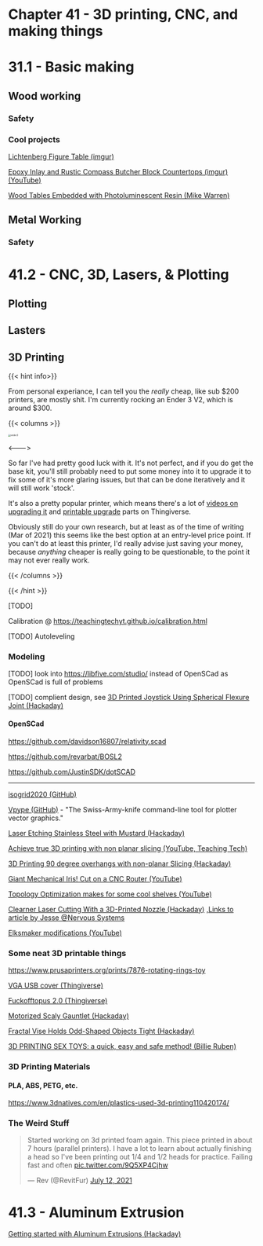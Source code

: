 # Chapter 41 - 3D printing, CNC, and making things

# 31.1 - Basic making

## Wood working

### Safety

### Cool projects

[Lichtenberg Figure Table (imgur)](https://imgur.com/a/7FGxi)

[Epoxy Inlay and Rustic Compass Butcher Block Countertops (imgur)](https://imgur.com/gallery/uYeV6G9) [(YouTube)](https://www.youtube.com/watch?v=jGTkFdYeaJc&feature=youtu.be)

[Wood Tables Embedded with Photoluminescent Resin (Mike Warren)](https://www.thisiscolossal.com/2014/12/glow-tables-by-mike-warren/)



## Metal Working

### Safety

# 41.2 - CNC, 3D, Lasers, & Plotting

## Plotting

## Lasters

## 3D Printing

{{< hint info>}}

From personal experiance, I can tell you the *really* cheap, like sub $200 printers, are mostly shit. I'm currently rocking an Ender 3 V2, which is around \$300.

{{< columns >}}

<img class="center" src="/eng/ender3.webp" alt="ender3" style="zoom:32%;" />

<--->

So far I've had pretty good luck with it. It's not perfect, and if you do get the base kit, you'll still probably need to put some money into it to upgrade it to fix some of it's more glaring issues, but that can be done iteratively and it will still work 'stock'.

It's also a pretty popular printer, which means there's a lot of [videos on upgrading it](https://youtu.be/kG_YKeJDaX8) and [printable upgrade](https://www.thingiverse.com/search?q=ender+3&type=things&sort=relevant) parts on Thingiverse.

Obviously still do your own research, but at least as of the time of writing (Mar of 2021) this seems like the best option at an entry-level price point. If you can't do at least this printer, I'd really advise just saving your money, because *anything* cheaper is really going to be questionable, to the point it may not ever really work.

{{< /columns >}}

{{< /hint >}}

[TODO]

Calibration @ https://teachingtechyt.github.io/calibration.html

[TODO] Autoleveling

### Modeling

[TODO] look into https://libfive.com/studio/ instead of OpenSCad as OpenSCad is full of problems

[TODO] complient design, see [3D Printed Joystick Using Spherical Flexure Joint (Hackaday)](https://hackaday.com/2021/05/25/3d-printed-joystick-using-spherical-flexure-joint/)

#### OpenSCad

https://github.com/davidson16807/relativity.scad

https://github.com/revarbat/BOSL2

https://github.com/JustinSDK/dotSCAD

---

[isogrid2020 (GitHub)](https://github.com/wblut/isogrid2020)

[Vpype (GitHub)](https://github.com/abey79/vpype) - "The Swiss-Army-knife command-line tool for plotter vector graphics."

[Laser Etching Stainless Steel with Mustard (Hackaday)](https://hackaday.com/2021/01/02/laser-etching-stainless-steel-with-mustard/)

[Achieve true 3D printing with non planar slicing (YouTube, Teaching Tech)](https://www.youtube.com/watch?v=gmePlcU0TRw)

[3D Printing 90 degree overhangs with non-planar Slicing (Hackaday)](https://hackaday.com/2021/03/08/3d-printing-90-deg-overhangs-with-non-planar-slicing/)

[Giant Mechanical Iris! Cut on a CNC Router (YouTube)](https://www.youtube.com/watch?v=u9KHhsnLhfM&list=PL5cGwrD7cv8hK-qxPqRB25Dzs0BtLWhXz)

[Topology Optimization makes for some cool shelves (YouTube)](https://www.youtube.com/watch?v=3smr5CEdksc)

[Clearner Laser Cutting With a 3D-Printed Nozzle (Hackaday)](https://hackaday.com/2020/11/25/cleaner-laser-cutting-with-a-3d-printed-nozzle/) ,[Links to article by Jesse @Nervous Systems](https://n-e-r-v-o-u-s.com/blog/?p=8722)

[Elksmaker modifications (YouTube)](https://www.youtube.com/watch?v=ZzO9skEYqwY)

### Some neat 3D printable things

https://www.prusaprinters.org/prints/7876-rotating-rings-toy

[VGA USB cover (Thingiverse)](https://www.thingiverse.com/thing:3014450)

[Fuckofftopus 2.0 (Thingiverse)](https://www.thingiverse.com/thing:2905334)

[Motorized Scaly Gauntlet (Hackaday)](https://hackaday.com/2020/12/22/watch-this-scaly-gauntlets-hypnotizing-rippling-waves/)

[Fractal Vise Holds Odd-Shaped Objects Tight (Hackaday)](https://hackaday.com/2021/07/10/fractal-vise-holds-odd-shaped-objects-tight/)

[3D PRINTING SEX TOYS: a quick, easy and safe method! (Billie Ruben)](https://www.billieruben.info/post/3d-printing-sex-toys-a-quick-easy-and-safe-method)

### 3D Printing Materials

#### PLA, ABS, PETG, etc.

https://www.3dnatives.com/en/plastics-used-3d-printing110420174/

### The Weird Stuff

<blockquote class="twitter-tweet"><p lang="en" dir="ltr">Started working on 3d printed foam again. This piece printed in about 7 hours (parallel printers). I have a lot to learn about actually finishing a head so I&#39;ve been printing out 1/4 and 1/2 heads for practice. Failing fast and often <a href="https://t.co/9Q5XP4Cjhw">pic.twitter.com/9Q5XP4Cjhw</a></p>&mdash; Rev (@RevitFur) <a href="https://twitter.com/RevitFur/status/1414490068975292416?ref_src=twsrc%5Etfw">July 12, 2021</a></blockquote> <script async src="https://platform.twitter.com/widgets.js" charset="utf-8"></script>

# 41.3 - Aluminum Extrusion

[Getting started with Aluminum Extrusions (Hackaday)](https://hackaday.com/2021/05/25/getting-started-with-aluminum-extrusions/)